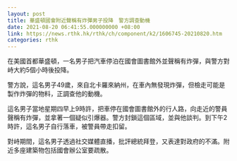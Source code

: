 ```yaml
---
layout: post
title: 華盛頓國會附近聲稱有炸彈男子投降　警方調查動機
date: 2021-08-20 06:41:55.000000000 +08:00
link: https://news.rthk.hk/rthk/ch/component/k2/1606745-20210820.htm
categories: rthk
---
```


在美國首都華盛頓，一名男子把汽車停泊在國會圖書館外並聲稱有炸彈，與警方對峙大約5個小時後投降。

警方說，這名男子49歲，來自北卡羅來納州，在車內無發現炸彈，但檢走可能是製作炸彈的物料，正調查他的動機。

這名男子當地星期四早上9時許，把車停在國會圖書館外的行人路，向走近的警員聲稱有炸彈，並拿著一個疑似引爆器。警方封鎖這個區域，並與他談判。到下午2時許，這名男子自行落車，被警員帶走扣留。

對峙期間，這名男子透過社交媒體直播，批評總統拜登，又表達對政府的不滿。附近多座建築物包括國會辦公室要疏散。
